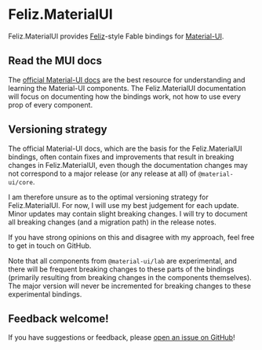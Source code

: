 # Feliz.MaterialUI

Feliz.MaterialUI provides [Feliz](https://github.com/Zaid-Ajaj/Feliz)-style Fable bindings for [Material-UI](https://material-ui.com/).

Read the MUI docs
-----------------

The [official Material-UI docs](https://material-ui.com/) are the best resource for understanding and learning the Material-UI components. The Feliz.MaterialUI documentation will focus on documenting how the bindings work, not how to use every prop of every component.

Versioning strategy
--------------

The official Material-UI docs, which are the basis for the Feliz.MaterialUI bindings, often contain fixes and improvements that result in breaking changes in Feliz.MaterialUI, even though the documentation changes may not correspond to a major release (or any release at all) of `@material-ui/core`.

I am therefore unsure as to the optimal versioning strategy for Feliz.MaterialUI. For now, I will use my best judgement for each update. Minor updates may contain slight breaking changes. I will try to document all breaking changes (and a migration path) in the release notes.

If you have strong opinions on this and disagree with my approach, feel free to get in touch on GitHub.

Note that all components from `@material-ui/lab` are experimental, and there will be frequent breaking changes to these parts of the bindings (primarily resulting from breaking changes in the components themselves). The major version will never be incremented for breaking changes to these experimental bindings.

Feedback welcome!
-----------------

If you have suggestions or feedback, please [open an issue on GitHub](https://github.com/Shmew/Feliz.MaterialUI/issues)!
